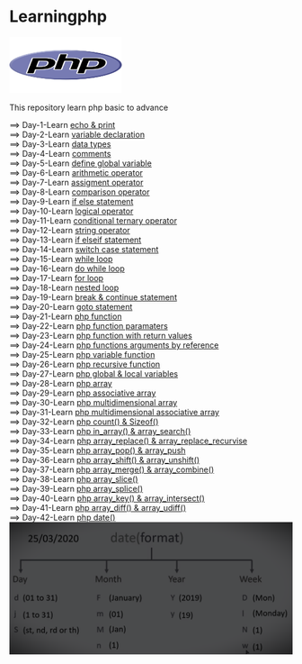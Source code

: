 # Learningphp

<code><img src="https://github.com/devicons/devicon/blob/master/icons/php/php-original.svg" title="php" alt="php" width="200" height="100"/></code>

This repository learn php basic to advance

==> Day-1-Learn <a href ="https://github.com/vckindarkhediya/Learningphp/blob/php/Day-1-Learning/index.php">echo & print </a><br>
==> Day-2-Learn <a href ="https://github.com/vckindarkhediya/Learningphp/blob/php/Day-2-Learning/index.php">variable declaration </a><br>
==> Day-3-Learn <a href ="https://github.com/vckindarkhediya/Learningphp/blob/php/Day-3-Learning/index.php">data types</a><br>
==> Day-4-Learn <a href ="https://github.com/vckindarkhediya/Learningphp/blob/php/Day-4-Learning/index.php">comments</a><br>
==> Day-5-Learn <a href ="https://github.com/vckindarkhediya/Learningphp/blob/php/Day-5-Learning/index.php">define global variable</a><br>
==> Day-6-Learn <a href ="https://github.com/vckindarkhediya/Learningphp/blob/php/Day-6-Learning/index.php">arithmetic operator</a><br>
==> Day-7-Learn <a href ="https://github.com/vckindarkhediya/Learningphp/blob/php/Day-7-Learning/index.php">assigment operator</a><br>
==> Day-8-Learn <a href ="https://github.com/vckindarkhediya/Learningphp/blob/php/Day-8-Learning/index.php">comparison operator</a><br>
==> Day-9-Learn <a href ="https://github.com/vckindarkhediya/Learningphp/blob/php/Day-9-Learning/index.php">if else statement</a><br>
==> Day-10-Learn <a href ="https://github.com/vckindarkhediya/Learningphp/blob/php/Day-10-Learning/index.php">logical operator</a><br>
==> Day-11-Learn <a href ="https://github.com/vckindarkhediya/Learningphp/blob/php/Day-11-Learning/index.php">conditional ternary operator</a><br>
==> Day-12-Learn <a href ="https://github.com/vckindarkhediya/Learningphp/blob/php/Day-12-Learning/index.php">string operator</a><br>
==> Day-13-Learn <a href ="https://github.com/vckindarkhediya/Learningphp/blob/php/Day-13-Learning/index.php">if elseif statement</a><br>
==> Day-14-Learn <a href ="https://github.com/vckindarkhediya/Learningphp/blob/php/Day-14-Learning/index.php">switch case statement</a><br>
==> Day-15-Learn <a href ="https://github.com/vckindarkhediya/Learningphp/blob/php/Day-15-Learning/index.php">while loop</a><br>
==> Day-16-Learn <a href ="https://github.com/vckindarkhediya/Learningphp/blob/php/Day-16-Learning/index.php">do while loop</a><br>
==> Day-17-Learn <a href ="https://github.com/vckindarkhediya/Learningphp/blob/php/Day-17-Learning/index.php">for loop</a><br>
==> Day-18-Learn <a href ="https://github.com/vckindarkhediya/Learningphp/blob/php/Day-18-Learning/index.php">nested loop</a><br>
==> Day-19-Learn <a href ="https://github.com/vckindarkhediya/Learningphp/blob/php/Day-19-Learning/index.php">break & continue statement</a><br>
==> Day-20-Learn <a href ="https://github.com/vckindarkhediya/Learningphp/blob/php/Day-20-Learning/index.php">goto statement</a><br>
==> Day-21-Learn <a href ="https://github.com/vckindarkhediya/Learningphp/blob/php/Day-21-Learning/index.php">php function</a><br>
==> Day-22-Learn <a href ="https://github.com/vckindarkhediya/Learningphp/blob/php/Day-22-Learning/index.php">php function paramaters</a><br>
==> Day-23-Learn <a href ="https://github.com/vckindarkhediya/Learningphp/blob/php/Day-23-Learning/index.php">php function with return values</a><br>
==> Day-24-Learn <a href ="https://github.com/vckindarkhediya/Learningphp/blob/php/Day-24-Learning/index.php">php functions arguments by reference</a><br>
==> Day-25-Learn <a href ="https://github.com/vckindarkhediya/Learningphp/blob/php/Day-25-Learning/index.php">php variable function </a><br>
==> Day-26-Learn <a href ="https://github.com/vckindarkhediya/Learningphp/blob/php/Day-26-Learning/index.php">php recursive function </a><br>
==> Day-27-Learn <a href ="https://github.com/vckindarkhediya/Learningphp/blob/php/Day-27-Learning/index.php">php global & local variables</a><br>
==> Day-28-Learn <a href ="https://github.com/vckindarkhediya/Learningphp/blob/php/Day-28-Learning/index.php">php array</a><br>
==> Day-29-Learn <a href ="https://github.com/vckindarkhediya/Learningphp/blob/php/Day-29-Learning/index.php">php associative array</a><br>
==> Day-30-Learn <a href ="https://github.com/vckindarkhediya/Learningphp/blob/php/Day-30-Learning/index.php">php multidimensional array</a><br>
==> Day-31-Learn <a href ="https://github.com/vckindarkhediya/Learningphp/blob/php/Day-31-Learning/index.php">php multidimensional associative array</a><br>
==> Day-32-Learn <a href ="https://github.com/vckindarkhediya/Learningphp/blob/php/Day-32-Learning/index.php">php count() & Sizeof() </a><br>
==> Day-33-Learn <a href ="https://github.com/vckindarkhediya/Learningphp/blob/php/Day-33-Learning/index.php">php in_array() & array_search()</a><br>
==> Day-34-Learn <a href ="https://github.com/vckindarkhediya/Learningphp/blob/php/Day-34-Learning/index.php">php array_replace() & array_replace_recurvise</a><br>
==> Day-35-Learn <a href ="https://github.com/vckindarkhediya/Learningphp/blob/php/Day-35-Learning/index.php">php array_pop() & array_push</a><br>
==> Day-36-Learn <a href ="https://github.com/vckindarkhediya/Learningphp/blob/php/Day-36-Learning/index.php">php array_shift() & array_unshift()</a><br>
==> Day-37-Learn <a href ="https://github.com/vckindarkhediya/Learningphp/blob/php/Day-37-Learning/index.php">php array_merge() & array_combine()</a><br>
==> Day-38-Learn <a href ="https://github.com/vckindarkhediya/Learningphp/blob/php/Day-38-Learning/index.php">php array_slice()</a><br>
==> Day-39-Learn <a href ="https://github.com/vckindarkhediya/Learningphp/blob/php/Day-39-Learning/index.php">php array_splice()</a><br>
==> Day-40-Learn <a href ="https://github.com/vckindarkhediya/Learningphp/blob/php/Day-40-Learning/index.php">php array_key() & array_intersect()</a><br>
==> Day-41-Learn <a href ="https://github.com/vckindarkhediya/Learningphp/blob/php/Day-41-Learning/index.php">php array_diff() & array_udiff()</a><br>
==> Day-42-Learn <a href ="https://github.com/vckindarkhediya/Learningphp/blob/php/Day-42-Learning/index.php">php date()</a><img src="php_date.png"/><br>
